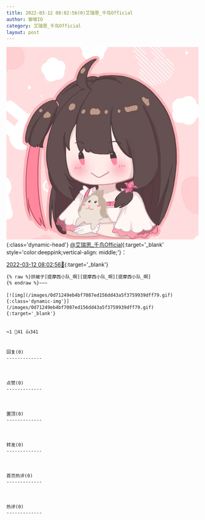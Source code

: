 ```yaml
---
title: 2022-03-12 08:02:56(0)艾瑞思_千鸟Official
author: 御坂IO
category: 艾瑞思_千鸟Official
layout: post
---
```


![img](/images/7e08840c56f251de28bdf766b647bd5fe9a5d50a.jpg){:class='dynamic-head'}
[@艾瑞思_千鸟Official](https://space.bilibili.com/1090010845/dynamic){:target='_blank' style='color:deeppink;vertical-align: middle;'}：

[2022-03-12 08:02:56🔗](https://t.bilibili.com/636535525111496707){:target='_blank'}

~~~
{% raw %}拱被子[提摩西小队_啊][提摩西小队_啊][提摩西小队_啊]
{% endraw %}~~~

[![img](/images/0d71249eb4bf7087ed156dd43a5f3759939dff79.gif){:class='dynamic-img'}](/images/0d71249eb4bf7087ed156dd43a5f3759939dff79.gif){:target='_blank'}


↪️1 💬41 👍341


回复(0)
-------------



点赞(0)
-------------



置顶(0)
-------------



转发(0)
-------------



首页热评(0)
-------------



热评(0)
-------------



